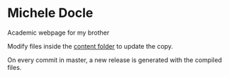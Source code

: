 # Michele Docle

Academic webpage for my brother

Modify files inside the [content folder](./content) to update the copy.

On every commit in master, a new release is generated with the compiled files.
